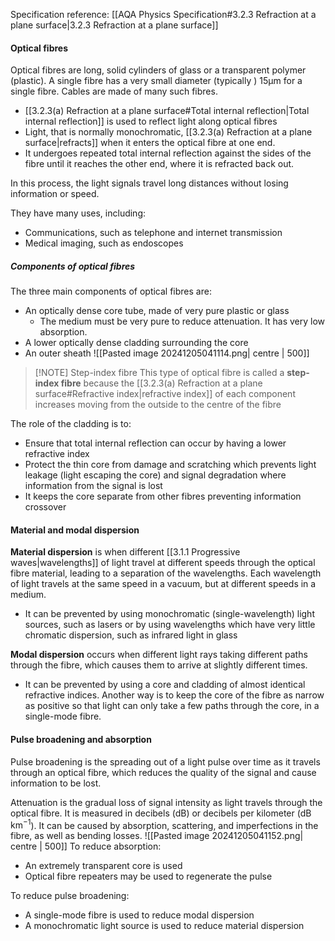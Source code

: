 Specification reference: [[AQA Physics Specification#3.2.3 Refraction at a plane surface|3.2.3 Refraction at a plane surface]]

#### Optical fibres
Optical fibres are long, solid cylinders of glass or a transparent polymer (plastic). A single fibre has a very small diameter (typically ) 15µm for a single fibre. Cables are made of many such fibres.

- [[3.2.3(a) Refraction at a plane surface#Total internal reflection|Total internal reflection]] is used to reflect light along optical fibres
- Light, that is normally monochromatic, [[3.2.3(a) Refraction at a plane surface|refracts]] when it enters the optical fibre at one end.
- It undergoes repeated total internal reflection against the sides of the fibre until it reaches the other end, where it is refracted back out.

In this process, the light signals travel long distances without losing information or speed.

They have many uses, including:
- Communications, such as telephone and internet transmission
- Medical imaging, such as endoscopes

##### Components of optical fibres
The three main components of optical fibres are:
- An optically dense core tube, made of very pure plastic or glass
	- The medium must be very pure to reduce attenuation. It has very low absorption.
- A lower optically dense cladding surrounding the core
- An outer sheath
![[Pasted image 20241205041114.png| centre | 500]]


> [!NOTE] Step-index fibre
> This type of optical fibre is called a **step-index fibre** because the [[3.2.3(a) Refraction at a plane surface#Refractive index|refractive index]] of each component increases moving from the outside to the centre of the fibre

The role of the cladding is to:
- Ensure that total internal reflection can occur by having a lower refractive index
- Protect the thin core from damage and scratching which prevents light leakage (light escaping the core) and signal degradation where information from the signal is lost
- It keeps the core separate from other fibres preventing information crossover
#### Material and modal dispersion
**Material dispersion** is when different [[3.1.1 Progressive waves|wavelengths]] of light travel at different speeds through the optical fibre material, leading to a separation of the wavelengths. Each wavelength of light travels at the same speed in a vacuum, but at different speeds in a medium.
- It can be prevented by using monochromatic (single-wavelength) light sources, such as lasers or by using wavelengths which have very little chromatic dispersion, such as infrared light in glass

**Modal dispersion** occurs when different light rays taking different paths through the fibre, which causes them to arrive at slightly different times.
- It can be prevented by using a core and cladding of almost identical refractive indices. Another way is to keep the core of the fibre as narrow as positive so that light can only take a few paths through the core, in a single-mode fibre.

#### Pulse broadening and absorption
Pulse broadening is the spreading out of a light pulse over time as it travels through an optical fibre, which reduces the quality of the signal and cause information to be lost.

Attenuation is the gradual loss of signal intensity as light travels through the optical fibre. It is measured in decibels (dB) or decibels per kilometer ($\text{dB km}^{-1}$). It can be caused by absorption, scattering, and imperfections in the fibre, as well as bending losses.
![[Pasted image 20241205041152.png| centre | 500]]
To reduce absorption:
- An extremely transparent core is used
- Optical fibre repeaters may be used to regenerate the pulse

To reduce pulse broadening:
- A single-mode fibre is used to reduce modal dispersion
- A monochromatic light source is used to reduce material dispersion